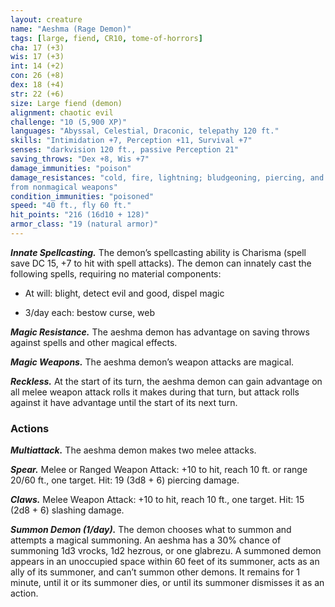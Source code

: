 ```yaml
---
layout: creature
name: "Aeshma (Rage Demon)"
tags: [large, fiend, CR10, tome-of-horrors]
cha: 17 (+3)
wis: 17 (+3)
int: 14 (+2)
con: 26 (+8)
dex: 18 (+4)
str: 22 (+6)
size: Large fiend (demon)
alignment: chaotic evil
challenge: "10 (5,900 XP)"
languages: "Abyssal, Celestial, Draconic, telepathy 120 ft."
skills: "Intimidation +7, Perception +11, Survival +7"
senses: "darkvision 120 ft., passive Perception 21"
saving_throws: "Dex +8, Wis +7"
damage_immunities: "poison"
damage_resistances: "cold, fire, lightning; bludgeoning, piercing, and slashing
from nonmagical weapons"
condition_immunities: "poisoned"
speed: "40 ft., fly 60 ft."
hit_points: "216 (16d10 + 128)"
armor_class: "19 (natural armor)"
---
```


***Innate Spellcasting.*** The demon’s spellcasting ability is Charisma
(spell save DC 15, +7 to hit with spell attacks). The demon can innately
cast the following spells, requiring no material components:

* At will: blight, detect evil and good, dispel magic

* 3/day each: bestow curse, web

***Magic Resistance.*** The aeshma demon has advantage on saving throws
against spells and other magical effects.

***Magic Weapons.*** The aeshma demon’s weapon attacks are magical.

***Reckless.*** At the start of its turn, the aeshma demon can gain advantage
on all melee weapon attack rolls it makes during that turn, but attack rolls
against it have advantage until the start of its next turn.

### Actions

***Multiattack.*** The aeshma demon makes two melee attacks.

***Spear.*** Melee or Ranged Weapon Attack: +10 to hit, reach 10 ft. or
range 20/60 ft., one target. Hit: 19 (3d8 + 6) piercing damage.

***Claws.*** Melee Weapon Attack: +10 to hit, reach 10 ft., one target. Hit: 15 (2d8 + 6) slashing damage.

***Summon Demon (1/day).*** The demon chooses what to summon
and attempts a magical summoning. An aeshma has a 30% chance of
summoning 1d3 vrocks, 1d2 hezrous, or one glabrezu.
A summoned demon appears in an unoccupied space within 60 feet of
its summoner, acts as an ally of its summoner, and can’t summon other
demons. It remains for 1 minute, until it or its summoner dies, or until its
summoner dismisses it as an action.
